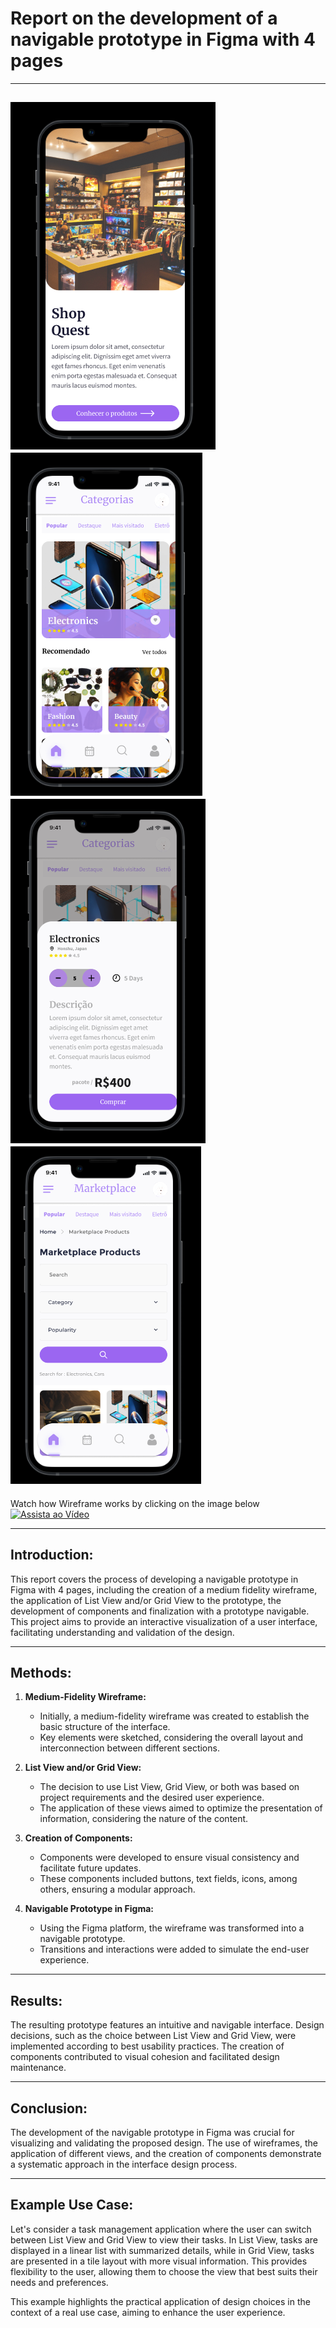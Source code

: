 # Report on the development of a navigable prototype in Figma with 4 pages

---

![Tela 1](img/Tela-1.png)
![Tela 2](img/Tela-2.png)
![Tela 3](img/Tela-3.png)
![Tela 4](img/Tela-4.png)
---

Watch how Wireframe works by clicking on the image below
[![Assista ao Vídeo](https://img.youtube.com/vi/NdUTU9humSo/0.jpg)](https://www.youtube.com/watch?v=Svm5AxGU2Cg)

---

## Introduction:

This report covers the process of developing a navigable prototype in Figma with 4 pages, including the creation of a medium fidelity wireframe, the application of List View and/or Grid View to the prototype, the development of components and finalization with a prototype navigable. This project aims to provide an interactive visualization of a user interface, facilitating understanding and validation of the design.

---

## Methods:

1. **Medium-Fidelity Wireframe:**
   - Initially, a medium-fidelity wireframe was created to establish the basic structure of the interface.
   - Key elements were sketched, considering the overall layout and interconnection between different sections.

2. **List View and/or Grid View:**
   - The decision to use List View, Grid View, or both was based on project requirements and the desired user experience.
   - The application of these views aimed to optimize the presentation of information, considering the nature of the content.

3. **Creation of Components:**
   - Components were developed to ensure visual consistency and facilitate future updates.
   - These components included buttons, text fields, icons, among others, ensuring a modular approach.

4. **Navigable Prototype in Figma:**
   - Using the Figma platform, the wireframe was transformed into a navigable prototype.
   - Transitions and interactions were added to simulate the end-user experience.

---

## Results:

The resulting prototype features an intuitive and navigable interface. Design decisions, such as the choice between List View and Grid View, were implemented according to best usability practices. The creation of components contributed to visual cohesion and facilitated design maintenance.

---

## Conclusion:

The development of the navigable prototype in Figma was crucial for visualizing and validating the proposed design. The use of wireframes, the application of different views, and the creation of components demonstrate a systematic approach in the interface design process.

---

## Example Use Case:

Let's consider a task management application where the user can switch between List View and Grid View to view their tasks. In List View, tasks are displayed in a linear list with summarized details, while in Grid View, tasks are presented in a tile layout with more visual information. This provides flexibility to the user, allowing them to choose the view that best suits their needs and preferences.

This example highlights the practical application of design choices in the context of a real use case, aiming to enhance the user experience.
